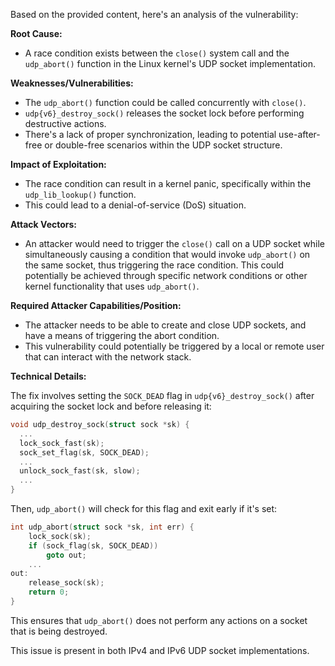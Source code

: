 Based on the provided content, here's an analysis of the vulnerability:

**Root Cause:**
- A race condition exists between the `close()` system call and the `udp_abort()` function in the Linux kernel's UDP socket implementation.

**Weaknesses/Vulnerabilities:**
- The `udp_abort()` function could be called concurrently with `close()`.
- `udp{v6}_destroy_sock()` releases the socket lock before performing destructive actions.
- There's a lack of proper synchronization, leading to potential use-after-free or double-free scenarios within the UDP socket structure.

**Impact of Exploitation:**
- The race condition can result in a kernel panic, specifically within the `udp_lib_lookup()` function.
- This could lead to a denial-of-service (DoS) situation.

**Attack Vectors:**
- An attacker would need to trigger the `close()` call on a UDP socket while simultaneously causing a condition that would invoke `udp_abort()` on the same socket, thus triggering the race condition. This could potentially be achieved through specific network conditions or other kernel functionality that uses `udp_abort()`.

**Required Attacker Capabilities/Position:**
- The attacker needs to be able to create and close UDP sockets, and have a means of triggering the abort condition.
- This vulnerability could potentially be triggered by a local or remote user that can interact with the network stack.

**Technical Details:**

The fix involves setting the `SOCK_DEAD` flag in `udp{v6}_destroy_sock()` after acquiring the socket lock and before releasing it:
```c
void udp_destroy_sock(struct sock *sk) {
  ...
  lock_sock_fast(sk);
  sock_set_flag(sk, SOCK_DEAD);
  ...
  unlock_sock_fast(sk, slow);
  ...
}
```
Then, `udp_abort()` will check for this flag and exit early if it's set:
```c
int udp_abort(struct sock *sk, int err) {
    lock_sock(sk);
    if (sock_flag(sk, SOCK_DEAD))
        goto out;
    ...
out:
    release_sock(sk);
    return 0;
}
```

This ensures that `udp_abort()` does not perform any actions on a socket that is being destroyed.

This issue is present in both IPv4 and IPv6 UDP socket implementations.